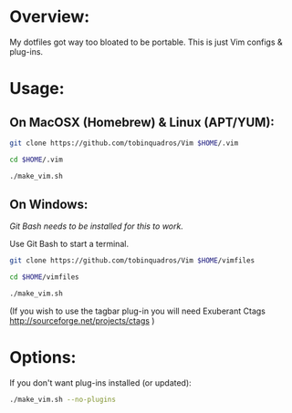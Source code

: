 # Overview:

My dotfiles got way too bloated to be portable. This is just Vim configs & plug-ins.

# Usage:

## On MacOSX (Homebrew) & Linux (APT/YUM):

```sh
git clone https://github.com/tobinquadros/Vim $HOME/.vim

cd $HOME/.vim

./make_vim.sh
```

## On Windows:

_Git Bash needs to be installed for this to work._

Use Git Bash to start a terminal.

```sh
git clone https://github.com/tobinquadros/Vim $HOME/vimfiles

cd $HOME/vimfiles

./make_vim.sh
```

(If you wish to use the tagbar plug-in you will need Exuberant Ctags http://sourceforge.net/projects/ctags )

# Options:

If you don't want plug-ins installed (or updated):

```sh
./make_vim.sh --no-plugins
```

